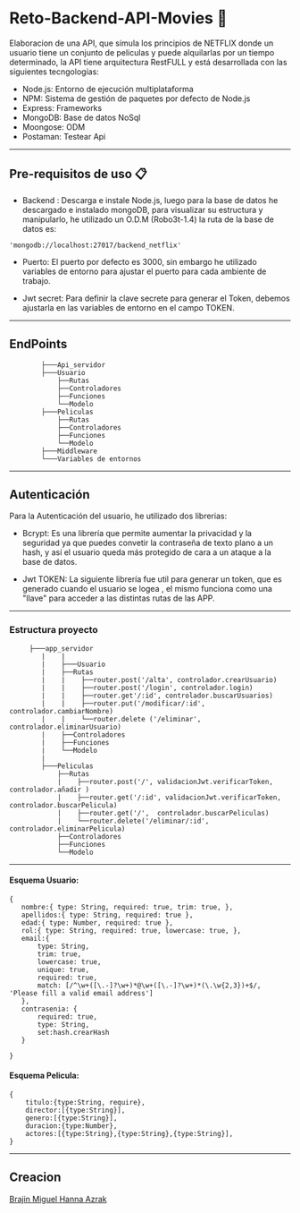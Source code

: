 # Reto-Backend-API-Movies 🚀

Elaboracion de una API, que simula los principios de NETFLIX donde un usuario tiene un conjunto de peliculas y puede alquilarlas por un tiempo determinado, la API tiene arquitectura RestFULL y está desarrollada con las siguientes tecngologías:

  * Node.js: Entorno de ejecución multiplataforma  
  * NPM: Sistema de gestión de paquetes por defecto de Node.js
  * Express: Frameworks
  * MongoDB: Base de datos NoSql 
  * Moongose: ODM 
  * Postaman: Testear Api
  
  ***
## Pre-requisitos de uso 📋

* Backend : Descarga e instale Node.js, luego para la base de datos he descargado e instalado mongoDB, para visualizar
su estructura y manipularlo, he utilizado un O.D.M (Robo3t-1.4)  la ruta de la base de datos es:

 `'mongodb://localhost:27017/backend_netflix'`

* Puerto: El puerto por defecto es 3000, sin embargo he utilizado variables de entorno para ajustar el puerto para cada ambiente de trabajo. 

* Jwt secret: Para definir la clave secrete para generar el Token, debemos ajustarla en las variables de entorno en el campo TOKEN.

***

## EndPoints

            ├───Api_servidor
            ├───Usuario 
                ├──Rutas
                ├──Controladores
                ├──Funciones
                └──Modelo
            ├───Peliculas
                ├──Rutas
                ├──Controladores
                ├──Funciones
                └──Modelo
            ├───Middleware
            └───Variables de entornos

***
## Autenticación

 Para la Autenticación del usuario, he utilizado dos librerias: 
    
* Bcrypt: Es una librería que permite aumentar la privacidad y la seguridad ya que puedes convetir la contraseña de texto plano
    a un hash, y así el usuario queda más protegido de cara a un ataque a la base de datos. 
    
* Jwt TOKEN: La siguiente librería fue util para generar un token, que es generado cuando el usuario se logea , el mismo 
    funciona como una "llave" para acceder a las distintas rutas de las APP. 

***
### Estructura proyecto

         ├───app_servidor
            |    |
            |    ├───Usuario 
            |    ├──Rutas
            |    |    ├──router.post('/alta', controlador.crearUsuario)
            |    |    ├──router.post('/login', controlador.login)
            |    |    ├──router.get'/:id', controlador.buscarUsuarios)
            |    |    ├──router.put('/modificar/:id', controlador.cambiarNombre)
            |    |    └──router.delete ('/eliminar', controlador.eliminarUsuario)
            |    ├──Controladores 
            |    ├──Funciones
            |    └──Modelo
            |
            ├───Peliculas
                ├──Rutas
                |    ├──router.post('/', validacionJwt.verificarToken, controlador.añadir )
                |    ├──router.get('/:id', validacionJwt.verificarToken, controlador.buscarPelicula)
                |    ├──router.get('/',  controlador.buscarPeliculas)
                |    └──router.delete('/eliminar/:id', controlador.eliminarPelicula)
                ├──Controladores
                ├──Funciones
                └──Modelo

               

  ***
  ####  Esquema Usuario:
 ```
{
    nombre:{ type: String, required: true, trim: true, },
    apellidos:{ type: String, required: true },
    edad:{ type: Number, required: true },
    rol:{ type: String, required: true, lowercase: true, },
    email:{
        type: String,
        trim: true,
        lowercase: true,
        unique: true,
        required: true,
        match: [/^\w+([\.-]?\w+)*@\w+([\.-]?\w+)*(\.\w{2,3})+$/, 'Please fill a valid email address']
    },
    contrasenia: {
        required: true,
        type: String,
        set:hash.crearHash
    }

}

```
  ####  Esquema Pelicula:
```
{
    titulo:{type:String, require},
    director:[{type:String}],
    genero:[{type:String}],
    duracion:{type:Number},
    actores:[{type:String},{type:String},{type:String}],
}
```
 ***
 ## Creacion
 
 [Brajin Miguel Hanna Azrak](https://github.com/BMHA1)
